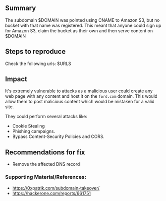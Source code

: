## Summary

The subdomain $DOMAIN was pointed using CNAME to Amazon S3, but no bucket with that name was registered. This meant that anyone could sign up for Amazon S3, claim the bucket as their own and then serve content on $DOMAIN

## Steps to reproduce
 
Check the following urls:
$URLS


## Impact

It's extremely vulnerable to attacks as a malicious user could create any web page with any content and host it on the `ford.com` domain. This would allow them to post malicious content which would be mistaken for a valid site. 

They could perform several attacks like:
 - Cookie Stealing
 - Phishing campaigns. 
 - Bypass Content-Security Policies and CORS.

 
## Recommendations for fix

* Remove the affected DNS record
 

### Supporting Material/References:

 - https://0xpatrik.com/subdomain-takeover/
 - https://hackerone.com/reports/661751
